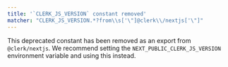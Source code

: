 ```yaml
---
title: '`CLERK_JS_VERSION` constant removed'
matcher: "CLERK_JS_VERSION.*?from\\s['\"]@clerk\\/nextjs['\"]"
---
```


This deprecated constant has been removed as an export from `@clerk/nextjs`. We recommend setting the `NEXT_PUBLIC_CLERK_JS_VERSION` environment variable and using this instead.
